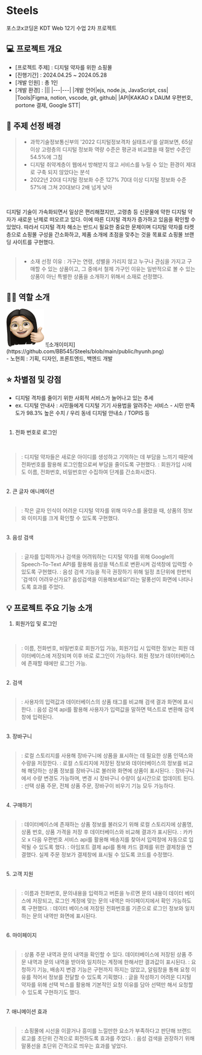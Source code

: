 # Steels
포스코x코딩온 KDT Web 12기 수업 2차 프로젝트


## 💻 프로젝트 개요
- [프로젝트 주제] : 디지털 약자를 위한 쇼핑몰
- [진행기간] : 2024.04.25 ~ 2024.05.28
- [개발 인원] : 총 1인
- [개발 환경] :
  |||
  |---|---|
  |개발 언어|ejs, node.js, JavaScript, css|
  |Tools|Figma, notion, vscode, git, github|
  |API|KAKAO x DAUM 우편번호, portone 결제, Google STT|


## 📢 주제 선정 배경
>- 과학기술정보통신부의 '2022 디지털정보격차 실태조사'를 살펴보면, 65살 이상 고령층의 디지털 정보화 역량 수준은 평균과 비교했을 때 절반 수준인 54.5%에 그침
>- 디지털 취약계층이 웹에서 방해받지 않고 서비스를 누릴 수 있는 환경이 제대로 구축 되지 않았다는 분석
>- 2022년 20대 디지털 정보화 수준 127% 70대 이상 디지털 정보화 수준 57%에 그쳐 20대보다 2배 넘게 낮아
<br>


디지털 기술이 가속화되면서 일상은 편리해졌지만, 고령층 등 신문물에 약한 디지털 약자가 새로운 난제로 떠오르고 있다. 이에 따른 디지털 격차가 증가하고 있음을 확인할 수 있었다. 따라서 디지털 격차 해소는 반드시 필요한 중요한 문제이며 디지털 약자를 타켓층으로 쇼핑몰 구성을 간소화하고, 제품 소개에 초점을 맞추는 것을 목표로 쇼핑몰 브랜딩 사이트를 구현했다.
<br><br>


>- 소재 선정 이유 : 가구는 연령, 성별을 가리지 않고 누구나 관심을 가지고 구매할 수 있는 상품이고, 그 중에서 철제 가구인 이유는 일반적으로 볼 수 있는 상품이 아닌 특별한 상품을 소개하기 위해서 소재로 선정했다.


## 🙋‍♀️ 역할 소개
<img src="./public/hyunh.png" width="100" height="100"/>
![소개이미지](https://github.com/BB545/Steels/blob/main/public/hyunh.png)<br>
- 노현희 : 기획, 디자인, 프론트엔드, 백엔드 개발


## ⭐ 차별점 및 강점
- 디지털 격차를 줄이기 위한 사회적 서비스가 늘어나고 있는 추세
- ex. 디지털 안내사 : 시민들에게 디지털 기기 사용법을 알려주는 서비스 - 시민 만족도가 98.3% 높은 수치 / 우리 동네 디지털 안내소 / TOPIS 등
<br><br>


1. 전화 번호로 로그인
<br>


>: 디지털 약자들은 새로운 아이디를 생성하고 기억하는 데 부담을 느끼기 때문에 전화번호를 활용해 로그인함으로써 부담을 줄이도록 구현했다.
>: 회원가입 시에도 이름, 전화번호, 비밀번호만 수집하여 단계를 간소화시켰다.


<br>
  2. 큰 글자 애니메이션
<br><br>


>: 작은 글자 인식이 어려운 디지털 약자를 위해 마우스를 올렸을 때, 상품의 정보와 이미지를 크게 확인할 수 있도록 구현했다.


<br>
  3. 음성 검색
<br><br>


>: 글자를 입력하거나 검색을 어려워하는 디지털 약자를 위해 Google의 Speech-To-Text API를 활용해 음성을 텍스트로 변환시켜 검색창에 입력할 수 있도록 구현했다.
>: 음성 검색 기능을 적극 권장하기 위해 일정 초단위에 한번씩 '검색이 어려우신가요? 음성검색을 이용해보세요!'라는 말풍선이 화면에 나타나도록 효과를 주었다.


## 💡 프로젝트 주요 기능 소개

1. 회원가입 및 로그인
<br>


>: 이름, 전화번호, 비밀번호로 회원가입 가능, 회원가입 시 입력한 정보는 회원 데이터베이스에 저장되며 이후 바로 로그인이 가능하다. 회원 정보가 데이터베이스에 존재할 때에만 로그인 가능.


<br>
  2. 검색
<br><br>


>: 사용자의 입력값과 데이터베이스의 상품 태그를 비교해 검색 결과 화면에 표시한다.
>: 음성 검색 api를 활용해 사용자가 입력값을 말하면 텍스트로 변환해 검색창에 입력된다.


<br>
  3. 장바구니
<br><br>


>: 로컬 스토리지를 사용해 장바구니에 상품을 표시하는 데 필요한 상품 인덱스와 수량을 저장한다.
>: 로컬 스토리지에 저장된 정보와 데이터베이스의 정보를 비교해 해당하는 상품 정보를 장바구니로 불러와 화면에 상품이 표시된다.
>: 장바구니에서 수량 변경도 가능하며, 변경 시 장바구니 수량이 실시간으로 업데이트 된다.
>: 선택 상품 주문, 전체 상품 주문, 장바구이 비우기 기능 모두 가능하다.


<br>
  4. 구매하기
<br><br>


>: 데이터베이스에 존재하는 상품 정보를 불러오기 위해 로컬 스토리지에 상품명, 상품 번호, 상품 가격을 저장 후 데이터베이스와 비교해 결과가 표시된다.
>: 카카오 x 다음 우편번호 서비스 api를 활용해 배송지를 찾아서 입력창에 자동으로 입력될 수 있도록 했다.
>: 아임포트 결제 api를 통해 카드 결제를 위한 결제창을 연결했다. 실제 주문 정보가 결제창에 표시될 수 있도록 코드를 수정했다.


<br>
  5. 고객 지원
<br><br>


>: 이름과 전화번호, 문의내용을 입력하고 버튼을 누르면 문의 내용이 데이터 베이스에 저장되고, 로그인 계정에 맞는 문의 내역은 마이페이지에서 확인 가능하도록 구현했다.
>: 데이터 베이스에 저장된 전화번호를 기준으로 로그인 정보와 일치하는 문의 내역만 화면에 표시된다.


<br>
  6. 마이페이지
<br><br>


>: 상품 주문 내역과 문의 내역을 확인할 수 있다. 데이터베이스에 저장된 상품 주문 내역과 문의 내역을 받아와 일치하는 계정에 한해서만 결과값이 표시된다.
>: 요청하기 기능, 배송지 변경 기능은 구현까지 하지는 않았고, 알림창을 통해 요청 이유를 적어서 정보를 전달할 수 있도록 기획했다.
>: 글을 작성하기 어려운 디지털 약자를 위해 선택 박스를 활용해 기본적인 요청 이유를 담아 선택만 해서 요청할 수 있도록 구현하기도 했다.


<br>
  7. 애니메이션 효과
<br><br>


>: 쇼핑몰에 시선을 이끌거나 흥미를 느낄만한 요소가 부족하다고 판단해 브랜드 로고를 초단위 간격으로 회전하도록 효과를 주었다.
>: 음성 검색을 권장하기 위해 말풍선을 초단위 간격으로 띄우는 효과를 넣었다.
